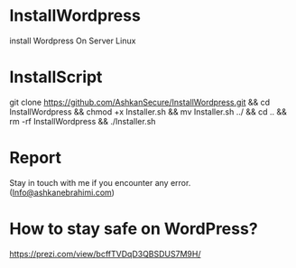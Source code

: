 # InstallWordpress
install Wordpress On Server Linux
# InstallScript
git clone https://github.com/AshkanSecure/InstallWordpress.git && cd InstallWordpress && chmod +x Installer.sh && mv Installer.sh ../ && cd .. &&  rm -rf InstallWordpress && ./Installer.sh
# Report
Stay in touch with me if you encounter any error. (Info@ashkanebrahimi.com)
# How to stay safe on WordPress?
https://prezi.com/view/bcffTVDqD3QBSDUS7M9H/
